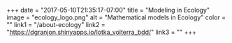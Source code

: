 +++
  date = "2017-05-10T21:35:17-07:00"
  title = "Modeling in Ecology"
  image = "ecology_logo.png"
  alt = "Mathematical models in Ecology"
  color = ""
  link1 = "/about-ecology"
  link2 = "https://dgranjon.shinyapps.io/lotka_volterra_bdd/"
  link3 = ""
+++
